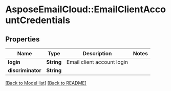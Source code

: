 # AsposeEmailCloud::EmailClientAccountCredentials
## Properties
Name | Type | Description | Notes
------------ | ------------- | ------------- | -------------
**login** | **String** | Email client account login              | 
**discriminator** | **String** |  | 



[[Back to Model list]](Models.md) [[Back to README]](README.md)


